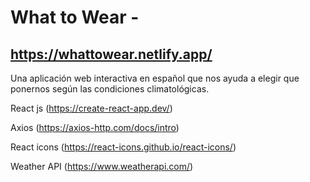 # What to Wear - 

## https://whattowear.netlify.app/

Una aplicación web interactiva en español que nos ayuda a elegir que ponernos según las condiciones climatológicas.  

React js (https://create-react-app.dev/)

Axios (https://axios-http.com/docs/intro)

React icons (https://react-icons.github.io/react-icons/)

Weather API (https://www.weatherapi.com/)

